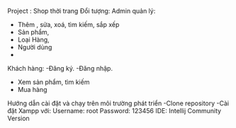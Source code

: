 Project : 
        Shop thời trang
Đổi tượng:
Admin quản lý:
- Thêm , sửa,  xoá, tìm kiếm, sắp xếp
- Sản phẩm, 
- Loại Hàng, 
- Người dùng
- 
Khách hàng: 
-Đăng ký.
-Đăng nhập.
- Xem sản phẩm, tìm kiếm
- Mua hàng

 Hướng dẫn cài đặt và chạy trên môi trường phát triển
-Clone repository
-Cài đặt Xampp với:
Username: root
Password: 123456
IDE: Intellij Community Version
